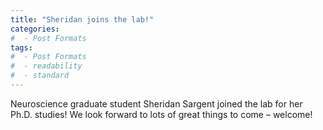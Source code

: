 ```yaml
---
title: "Sheridan joins the lab!"
categories:
#  - Post Formats
tags:
#  - Post Formats
#  - readability
#  - standard
---
```

Neuroscience graduate student Sheridan Sargent joined the lab for her Ph.D. studies! We look forward to lots of great things to come – welcome!